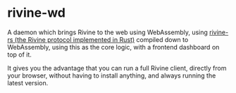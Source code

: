# rivine-wd

A daemon which brings Rivine to the web using WebAssembly,
using [rivine-rs (the Rivine protocol implemented in Rust)](https://github.com/rivine/rivine-rs) compiled down to WebAssembly,
using this as the core logic, with a frontend dashboard on top of it.

It gives you the advantage that you can run a full Rivine client,
directly from your browser, without having to install anything,
and always running the latest version.
